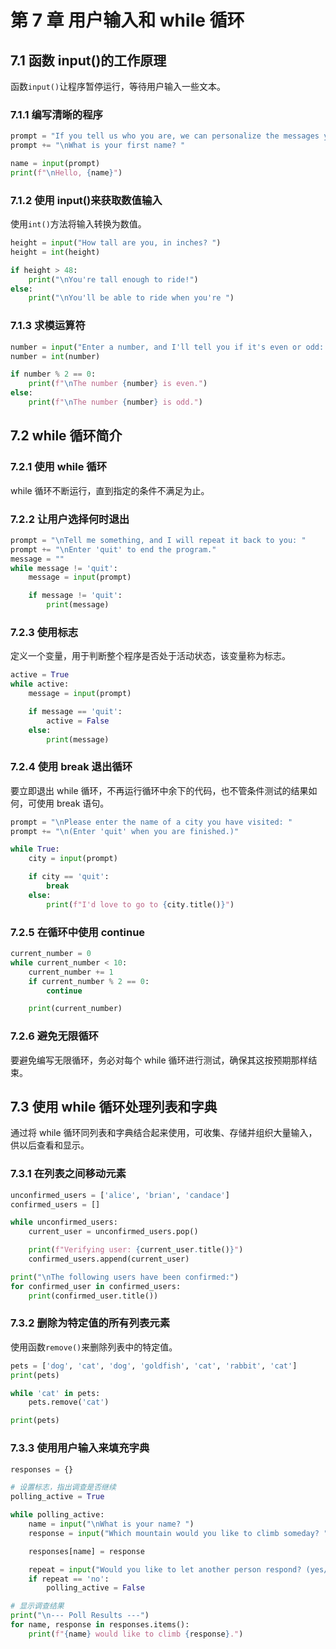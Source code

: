 # 第 7 章 用户输入和 while 循环

## 7.1 函数 input()的工作原理

函数`input()`让程序暂停运行，等待用户输入一些文本。

### 7.1.1 编写清晰的程序

```python
prompt = "If you tell us who you are, we can personalize the messages you see."
prompt += "\nWhat is your first name? "

name = input(prompt)
print(f"\nHello, {name}")
```

### 7.1.2 使用 input()来获取数值输入

使用`int()`方法将输入转换为数值。

```python
height = input("How tall are you, in inches? ")
height = int(height)

if height > 48:
    print("\nYou're tall enough to ride!")
else:
    print("\nYou'll be able to ride when you're ")
```

### 7.1.3 求模运算符

```python
number = input("Enter a number, and I'll tell you if it's even or odd: ")
number = int(number)

if number % 2 == 0:
    print(f"\nThe number {number} is even.")
else:
    print(f"\nThe number {number} is odd.")
```

## 7.2 while 循环简介

### 7.2.1 使用 while 循环

while 循环不断运行，直到指定的条件不满足为止。

### 7.2.2 让用户选择何时退出

```python
prompt = "\nTell me something, and I will repeat it back to you: "
prompt += "\nEnter 'quit' to end the program."
message = ""
while message != 'quit':
    message = input(prompt)

    if message != 'quit':
        print(message)
```

### 7.2.3 使用标志

定义一个变量，用于判断整个程序是否处于活动状态，该变量称为标志。

```python
active = True
while active:
    message = input(prompt)

    if message == 'quit':
        active = False
    else:
        print(message)
```

### 7.2.4 使用 break 退出循环

要立即退出 while 循环，不再运行循环中余下的代码，也不管条件测试的结果如何，可使用 break 语句。

```python
prompt = "\nPlease enter the name of a city you have visited: "
prompt += "\n(Enter 'quit' when you are finished.)"

while True:
    city = input(prompt)

    if city == 'quit':
        break
    else:
        print(f"I'd love to go to {city.title()}")
```

### 7.2.5 在循环中使用 continue

```python
current_number = 0
while current_number < 10:
    current_number += 1
    if current_number % 2 == 0:
        continue

    print(current_number)
```

### 7.2.6 避免无限循环

要避免编写无限循环，务必对每个 while 循环进行测试，确保其这按预期那样结束。

## 7.3 使用 while 循环处理列表和字典

通过将 while 循环同列表和字典结合起来使用，可收集、存储并组织大量输入，供以后查看和显示。

### 7.3.1 在列表之间移动元素

```python
unconfirmed_users = ['alice', 'brian', 'candace']
confirmed_users = []

while unconfirmed_users:
    current_user = unconfirmed_users.pop()

    print(f"Verifying user: {current_user.title()}")
    confirmed_users.append(current_user)

print("\nThe following users have been confirmed:")
for confirmed_user in confirmed_users:
    print(confirmed_user.title())
```

### 7.3.2 删除为特定值的所有列表元素

使用函数`remove()`来删除列表中的特定值。

```python
pets = ['dog', 'cat', 'dog', 'goldfish', 'cat', 'rabbit', 'cat']
print(pets)

while 'cat' in pets:
    pets.remove('cat')

print(pets)
```

### 7.3.3 使用用户输入来填充字典

```python
responses = {}

# 设置标志，指出调查是否继续
polling_active = True

while polling_active:
    name = input("\nWhat is your name? ")
    response = input("Which mountain would you like to climb someday? ")

    responses[name] = response

    repeat = input("Would you like to let another person respond? (yes/no) ")
    if repeat == 'no':
        polling_active = False

# 显示调查结果
print("\n--- Poll Results ---")
for name, response in responses.items():
    print(f"{name} would like to climb {response}.")
```
